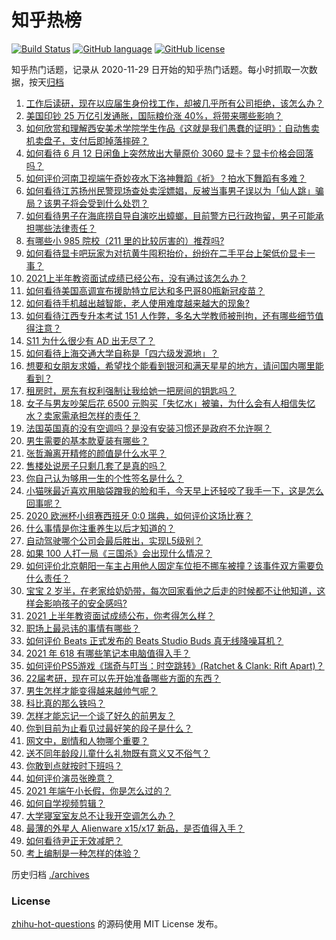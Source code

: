 # 知乎热榜
[![Build Status](https://github.com/ToWeLong/zhihu-hot-questions/workflows/CI/badge.svg)](https://github.com/ToWeLong/zhihu-hot-questions/actions)
[![GitHub language](https://img.shields.io/badge/language-golang-orange.svg)](https://golang.org/)
[![GitHub license](https://img.shields.io/github/license/ToWeLong/zhihu-hot-questions)](https://github.com/ToWeLong/zhihu-hot-questions/blob/main/LICENSE)

知乎热门话题，记录从 2020-11-29 日开始的知乎热门话题。每小时抓取一次数据，按天[归档](./archives)

<!-- BEGIN -->

1. [工作后读研，现在以应届生身份找工作，却被几乎所有公司拒绝，该怎么办？](https://www.zhihu.com/question/365741144)
1. [美国印钞 25 万亿引发通胀，国际粮价涨 40%，将带来哪些影响？](https://www.zhihu.com/question/464253751)
1. [如何欣赏和理解西安美术学院学生作品《这就是我们愚蠢的证明》：自动售卖机卖盘子，支付后即掉落摔碎？](https://www.zhihu.com/question/464470625)
1. [如何看待 6 月 12 日闲鱼上突然放出大量原价 3060 显卡？显卡价格会回落吗？](https://www.zhihu.com/question/464693862)
1. [如何评价河南卫视端午奇妙夜水下洛神舞蹈《祈》？拍水下舞蹈有多难？](https://www.zhihu.com/question/464684523)
1. [如何看待江苏扬州民警现场查处卖淫嫖娼，反被当事男子误以为「仙人跳」骗局？该男子将会受到什么处罚？](https://www.zhihu.com/question/464879487)
1. [如何看待男子在海底捞自导自演吃出蟑螂，目前警方已行政拘留，男子可能承担哪些法律责任？](https://www.zhihu.com/question/465079839)
1. [有哪些小 985 院校（211 里的比较厉害的）推荐吗?](https://www.zhihu.com/question/458752533)
1. [如何看待显卡吧玩家为对抗黄牛囤积抬价，纷纷在二手平台上架低价显卡一事？](https://www.zhihu.com/question/464735756)
1. [2021上半年教资面试成绩已经公布，没有通过该怎么办？](https://www.zhihu.com/question/465072042)
1. [如何看待美国高调宣布援助特立尼达和多巴哥80瓶新冠疫苗？](https://www.zhihu.com/question/465072169)
1. [如何看待手机越出越智能，老人使用难度越来越大的现象?](https://www.zhihu.com/question/464837417)
1. [如何看待江西专升本考试 151 人作弊，多名大学教师被刑拘，还有哪些细节值得注意？](https://www.zhihu.com/question/465076235)
1. [S11 为什么很少有 AD 出无尽了？](https://www.zhihu.com/question/464242423)
1. [如何看待上海交通大学自称是「四六级发源地」？](https://www.zhihu.com/question/464806294)
1. [想要和女朋友求婚，希望找个能看到银河和满天星星的地方，请问国内哪里能看到？](https://www.zhihu.com/question/453392696)
1. [租房时，房东有权利强制让我给她一把房间的钥匙吗？](https://www.zhihu.com/question/462612155)
1. [女子与男友吵架后花 6500 元购买「失忆水」被骗，为什么会有人相信失忆水？卖家需承担怎样的责任？](https://www.zhihu.com/question/465082372)
1. [法国英国真的没有空调吗？是没有安装习惯还是政府不允许啊？](https://www.zhihu.com/question/48716799)
1. [男生需要的基本款夏装有哪些？](https://www.zhihu.com/question/29848880)
1. [张哲瀚离开精修的颜值是什么水平？](https://www.zhihu.com/question/464609843)
1. [售楼处说房子只剩几套了是真的吗？](https://www.zhihu.com/question/460961867)
1. [你自己认为够用一生的个性签名是什么？](https://www.zhihu.com/question/435362231)
1. [小猫咪最近喜欢用脑袋蹭我的脸和手，今天早上还轻咬了我手一下，这是怎么回事呢？](https://www.zhihu.com/question/464003051)
1. [2020 欧洲杯小组赛西班牙 0:0 瑞典，如何评价这场比赛？](https://www.zhihu.com/question/465057552)
1. [什么事情是你注重养生以后才知道的？](https://www.zhihu.com/question/451372641)
1. [自动驾驶哪个公司会最后胜出，实现L5级别？](https://www.zhihu.com/question/464799134)
1. [如果 100 人打一局《三国杀》会出现什么情况？](https://www.zhihu.com/question/458748936)
1. [如何评价北京朝阳一车主占用他人固定车位拒不挪车被撞？该事件双方需要负什么责任？](https://www.zhihu.com/question/465097829)
1. [宝宝 2 岁半，在老家给奶奶带，每次回家看他之后走的时候都不让他知道，这样会影响孩子的安全感吗?](https://www.zhihu.com/question/464606733)
1. [2021 上半年教资面试成绩公布，你考得怎么样？](https://www.zhihu.com/question/376351514)
1. [职场上最忌讳的事情有哪些？](https://www.zhihu.com/question/437015311)
1. [如何评价 Beats 正式发布的  Beats Studio Buds 真无线降噪耳机？](https://www.zhihu.com/question/465036554)
1. [2021 年 618 有哪些笔记本电脑值得入手？](https://www.zhihu.com/question/457255317)
1. [如何评价PS5游戏《瑞奇与叮当：时空跳转》(Ratchet & Clank: Rift Apart)？](https://www.zhihu.com/question/401165720)
1. [22届考研，现在可以先开始准备哪些方面的东西？](https://www.zhihu.com/question/364876645)
1. [男生怎样才能变得越来越帅气呢？](https://www.zhihu.com/question/60541930)
1. [科比真的那么铁吗？](https://www.zhihu.com/question/280722147)
1. [怎样才能忘记一个谈了好久的前男友？](https://www.zhihu.com/question/464379818)
1. [你到目前为止看见过最好笑的段子是什么？](https://www.zhihu.com/question/297417967)
1. [网文中，剧情和人物哪个重要？](https://www.zhihu.com/question/464564870)
1. [送不同年龄段儿童什么礼物既有意义又不俗气？](https://www.zhihu.com/question/27792599)
1. [你敢到点就按时下班吗？](https://www.zhihu.com/question/457104253)
1. [如何评价演员张晚意？](https://www.zhihu.com/question/460146061)
1. [2021 年端午小长假，你是怎么过的？](https://www.zhihu.com/question/464547029)
1. [如何自学视频剪辑？](https://www.zhihu.com/question/23770594)
1. [大学寝室室友总不让我开空调怎么办？](https://www.zhihu.com/question/38044867)
1. [最薄的外星人 Alienware x15/x17 新品，是否值得入手？](https://www.zhihu.com/question/462727712)
1. [如何看待尹正无效减肥？](https://www.zhihu.com/question/464743137)
1. [考上编制是一种怎样的体验？](https://www.zhihu.com/question/64229374)

<!-- END -->

历史归档 [./archives](./archives)


### License
[zhihu-hot-questions](https://github.com/towelong/zhihu-hot-questions) 的源码使用 MIT License 发布。